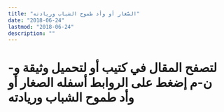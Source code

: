 ```yaml
---
title: "الصَّغار أو وأد طموح الشباب وريادته"
date: "2018-06-24"
lastmod: "2018-06-24"
description: ""
---
```

# **لتصفح المقال في كتيب أو لتحميل وثيقة و-ن-م إضغط على الروابط أسفله** **الصغار أو وأد طموح الشباب وريادته**

###